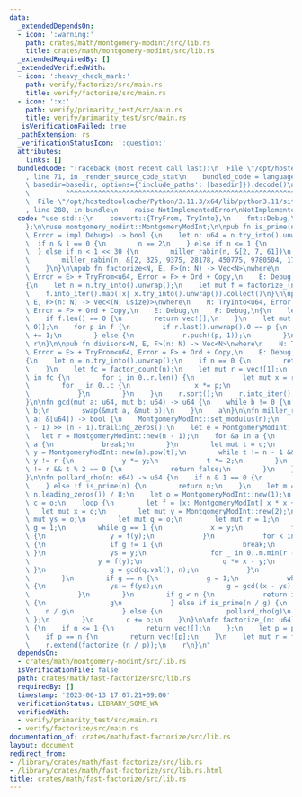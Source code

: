 ```yaml
---
data:
  _extendedDependsOn:
  - icon: ':warning:'
    path: crates/math/montgomery-modint/src/lib.rs
    title: crates/math/montgomery-modint/src/lib.rs
  _extendedRequiredBy: []
  _extendedVerifiedWith:
  - icon: ':heavy_check_mark:'
    path: verify/factorize/src/main.rs
    title: verify/factorize/src/main.rs
  - icon: ':x:'
    path: verify/primarity_test/src/main.rs
    title: verify/primarity_test/src/main.rs
  _isVerificationFailed: true
  _pathExtension: rs
  _verificationStatusIcon: ':question:'
  attributes:
    links: []
  bundledCode: "Traceback (most recent call last):\n  File \"/opt/hostedtoolcache/Python/3.11.3/x64/lib/python3.11/site-packages/onlinejudge_verify/documentation/build.py\"\
    , line 71, in _render_source_code_stat\n    bundled_code = language.bundle(stat.path,\
    \ basedir=basedir, options={'include_paths': [basedir]}).decode()\n          \
    \         ^^^^^^^^^^^^^^^^^^^^^^^^^^^^^^^^^^^^^^^^^^^^^^^^^^^^^^^^^^^^^^^^^^^^^^^^^^^^^^^^^\n\
    \  File \"/opt/hostedtoolcache/Python/3.11.3/x64/lib/python3.11/site-packages/onlinejudge_verify/languages/rust.py\"\
    , line 288, in bundle\n    raise NotImplementedError\nNotImplementedError\n"
  code: "use std::{\n    convert::{TryFrom, TryInto},\n    fmt::Debug,\n    mem::swap,\n\
    };\n\nuse montgomery_modint::MontgomeryModInt;\n\npub fn is_prime(n: impl TryInto<u64,\
    \ Error = impl Debug>) -> bool {\n    let n: u64 = n.try_into().unwrap();\n  \
    \  if n & 1 == 0 {\n        n == 2\n    } else if n <= 1 {\n        false\n  \
    \  } else if n < 1 << 30 {\n        miller_rabin(n, &[2, 7, 61])\n    } else {\n\
    \        miller_rabin(n, &[2, 325, 9375, 28178, 450775, 9780504, 1795265022])\n\
    \    }\n}\n\npub fn factorize<N, E, F>(n: N) -> Vec<N>\nwhere\n    N: TryInto<u64,\
    \ Error = E> + TryFrom<u64, Error = F> + Ord + Copy,\n    E: Debug,\n    F: Debug,\n\
    {\n    let n = n.try_into().unwrap();\n    let mut f = factorize_(n);\n    f.sort();\n\
    \    f.into_iter().map(|x| x.try_into().unwrap()).collect()\n}\n\npub fn factor_count<N,\
    \ E, F>(n: N) -> Vec<(N, usize)>\nwhere\n    N: TryInto<u64, Error = E> + TryFrom<u64,\
    \ Error = F> + Ord + Copy,\n    E: Debug,\n    F: Debug,\n{\n    let f = factorize(n);\n\
    \    if f.len() == 0 {\n        return vec![];\n    }\n    let mut r = vec![(f[0],\
    \ 0)];\n    for p in f {\n        if r.last().unwrap().0 == p {\n            r.last_mut().unwrap().1\
    \ += 1;\n        } else {\n            r.push((p, 1));\n        }\n    }\n   \
    \ r\n}\n\npub fn divisors<N, E, F>(n: N) -> Vec<N>\nwhere\n    N: TryInto<u64,\
    \ Error = E> + TryFrom<u64, Error = F> + Ord + Copy,\n    E: Debug,\n    F: Debug,\n\
    {\n    let n = n.try_into().unwrap();\n    if n == 0 {\n        return vec![];\n\
    \    }\n    let fc = factor_count(n);\n    let mut r = vec![1];\n    for (p, c)\
    \ in fc {\n        for i in 0..r.len() {\n            let mut x = r[i];\n    \
    \        for _ in 0..c {\n                x *= p;\n                r.push(x);\n\
    \            }\n        }\n    }\n    r.sort();\n    r.into_iter().map(|x| x.try_into().unwrap()).collect()\n\
    }\n\nfn gcd(mut a: u64, mut b: u64) -> u64 {\n    while b != 0 {\n        a %=\
    \ b;\n        swap(&mut a, &mut b);\n    }\n    a\n}\n\nfn miller_rabin(n: u64,\
    \ a: &[u64]) -> bool {\n    MontgomeryModInt::set_modulus(n);\n    let d = (n\
    \ - 1) >> (n - 1).trailing_zeros();\n    let e = MontgomeryModInt::new(1);\n \
    \   let r = MontgomeryModInt::new(n - 1);\n    for &a in a {\n        if n <=\
    \ a {\n            break;\n        }\n        let mut t = d;\n        let mut\
    \ y = MontgomeryModInt::new(a).pow(t);\n        while t != n - 1 && y != e &&\
    \ y != r {\n            y *= y;\n            t *= 2;\n        }\n        if y\
    \ != r && t % 2 == 0 {\n            return false;\n        }\n    }\n    true\n\
    }\n\nfn pollard_rho(n: u64) -> u64 {\n    if n & 1 == 0 {\n        return 2;\n\
    \    } else if is_prime(n) {\n        return n;\n    }\n    let m = 1 << (64 -\
    \ n.leading_zeros()) / 8;\n    let o = MontgomeryModInt::new(1);\n    let mut\
    \ c = o;\n    loop {\n        let f = |x: MontgomeryModInt| x * x + c;\n     \
    \   let mut x = o;\n        let mut y = MontgomeryModInt::new(2);\n        let\
    \ mut ys = o;\n        let mut q = o;\n        let mut r = 1;\n        let mut\
    \ g = 1;\n        while g == 1 {\n            x = y;\n            for _ in 0..r\
    \ {\n                y = f(y);\n            }\n            for k in (0..r).step_by(m)\
    \ {\n                if g != 1 {\n                    break;\n               \
    \ }\n                ys = y;\n                for _ in 0..m.min(r - k) {\n   \
    \                 y = f(y);\n                    q *= x - y;\n               \
    \ }\n                g = gcd(q.val(), n);\n            }\n            r <<= 1;\n\
    \        }\n        if g == n {\n            g = 1;\n            while g == 1\
    \ {\n                ys = f(ys);\n                g = gcd((x - ys).val(), n);\n\
    \            }\n        }\n        if g < n {\n            return if is_prime(g)\
    \ {\n                g\n            } else if is_prime(n / g) {\n            \
    \    n / g\n            } else {\n                pollard_rho(g)\n           \
    \ };\n        }\n        c += o;\n    }\n}\n\nfn factorize_(n: u64) -> Vec<u64>\
    \ {\n    if n <= 1 {\n        return vec![];\n    };\n    let p = pollard_rho(n);\n\
    \    if p == n {\n        return vec![p];\n    }\n    let mut r = factorize_(p);\n\
    \    r.extend(factorize_(n / p));\n    r\n}\n"
  dependsOn:
  - crates/math/montgomery-modint/src/lib.rs
  isVerificationFile: false
  path: crates/math/fast-factorize/src/lib.rs
  requiredBy: []
  timestamp: '2023-06-13 17:07:21+09:00'
  verificationStatus: LIBRARY_SOME_WA
  verifiedWith:
  - verify/primarity_test/src/main.rs
  - verify/factorize/src/main.rs
documentation_of: crates/math/fast-factorize/src/lib.rs
layout: document
redirect_from:
- /library/crates/math/fast-factorize/src/lib.rs
- /library/crates/math/fast-factorize/src/lib.rs.html
title: crates/math/fast-factorize/src/lib.rs
---
```

